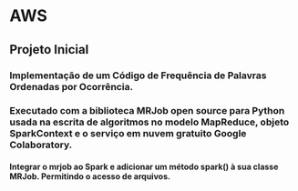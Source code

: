 # AWS
## Projeto Inicial
### Implementação de um Código de Frequência de Palavras Ordenadas por Ocorrência.
### Executado com a biblioteca MRJob open source para Python usada na escrita de algoritmos no modelo MapReduce, objeto SparkContext e o serviço em nuvem gratuito Google Colaboratory.
#### Integrar o mrjob ao Spark e adicionar um método spark() à sua classe MRJob. Permitindo o acesso de arquivos.
